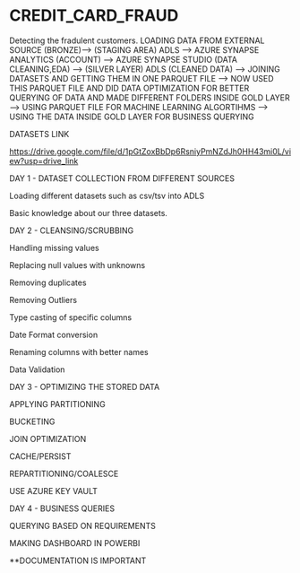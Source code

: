 # CREDIT_CARD_FRAUD
Detecting the fradulent customers.
LOADING DATA FROM EXTERNAL SOURCE (BRONZE)--> (STAGING AREA) ADLS --> AZURE SYNAPSE ANALYTICS (ACCOUNT) --> AZURE SYNAPSE STUDIO (DATA CLEANING,EDA) --> (SILVER LAYER) ADLS (CLEANED DATA) --> JOINING DATASETS AND GETTING THEM IN ONE PARQUET FILE --> NOW USED THIS PARQUET FILE AND DID DATA OPTIMIZATION FOR BETTER QUERYING OF DATA AND MADE DIFFERENT FOLDERS INSIDE GOLD LAYER --> USING PARQUET FILE FOR MACHINE LEARNING ALGORTIHMS -->  USING THE DATA INSIDE GOLD LAYER FOR BUSINESS QUERYING

DATASETS LINK 

https://drive.google.com/file/d/1pGtZoxBbDp6RsniyPmNZdJh0HH43mi0L/view?usp=drive_link

DAY 1 - DATASET COLLECTION FROM DIFFERENT SOURCES
 
Loading different datasets such as csv/tsv into ADLS 
 
Basic knowledge about our three datasets.
 
DAY 2 - CLEANSING/SCRUBBING
 
Handling missing values
 
Replacing null values with unknowns 
 
Removing duplicates
 
Removing Outliers
 
Type casting of specific columns
 
Date Format conversion
 
Renaming columns with better names

Data Validation
 
 
DAY 3 - OPTIMIZING THE STORED DATA
 
APPLYING PARTITIONING
 
BUCKETING
 
JOIN OPTIMIZATION
 
CACHE/PERSIST
 
REPARTITIONING/COALESCE

USE AZURE KEY VAULT

 
DAY 4 - BUSINESS QUERIES
 
QUERYING BASED ON REQUIREMENTS

MAKING DASHBOARD IN POWERBI



**DOCUMENTATION IS IMPORTANT 
